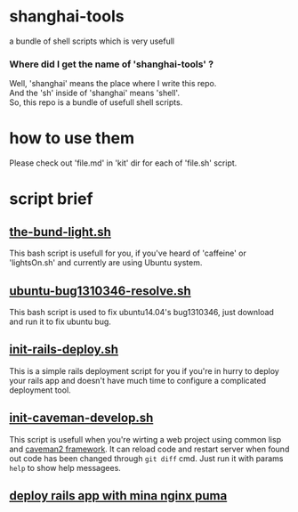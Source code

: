 shanghai-tools
==============

a bundle of shell scripts which is very usefull

### Where did I get the name of 'shanghai-tools' ?
Well, 'shanghai' means the place where I write this repo.  
And the 'sh' inside of 'shanghai' means 'shell'.  
So, this repo is a bundle of usefull shell scripts.


# how to use them
Please check out 'file.md' in 'kit' dir for each of 'file.sh' script.


# script brief

## [the-bund-light.sh](https://github.com/yanyingwang/shanghai-tools/blob/master/kit/the-bund-light.md)
This bash script is usefull for you, if you've heard of 'caffeine' or 'lightsOn.sh' and currently are using Ubuntu system.

## [ubuntu-bug1310346-resolve.sh](https://github.com/yanyingwang/shanghai-tools/blob/master/kit/ubuntu-bug1310346-resolve.sh)
This bash script is used to fix ubuntu14.04's bug1310346, just download and run it to fix ubuntu bug.

## [init-rails-deploy.sh](https://github.com/yanyingwang/shanghai-tools/blob/master/kit/init-rails-deploy.sh)
This is a simple rails deployment script for you if you're in hurry to deploy your rails app and doesn't have much time to configure a complicated deployment tool.

## [init-caveman-develop.sh](https://github.com/yanyingwang/shanghai-tools/blob/master/kit/init-caveman-develop.sh)
This script is usefull when you're wirting a web project using common lisp and [caveman2 framework](http://8arrow.org/caveman/). It can reload code and restart server when found out code has been changed through `git diff` cmd.
Just run it with params `help` to show help messagees.


## [deploy rails app with mina nginx puma](https://github.com/yanyingwang/shanghai-tools/tree/master/kit/mina-nginx-puma)
